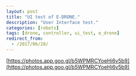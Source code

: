 ```yaml
---
layout: post
title: "UI test of E-DRONE."
description: "User Interface test."
categories: [robots]
tags: [drone, controller, ui_test, e_drone]
redirect_from:
  - /2017/06/28/
---
```



[https://photos.app.goo.gl/b5WPMRCYoeHi6v5b9](https://photos.app.goo.gl/b5WPMRCYoeHi6v5b9)

